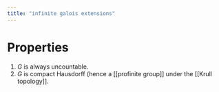 ```yaml
---
title: "infinite galois extensions"
---
```


# Properties
1. $G$ is always uncountable.
2. $G$ is compact Hausdorff (hence a [[profinite group]] under the [[Krull topology]].